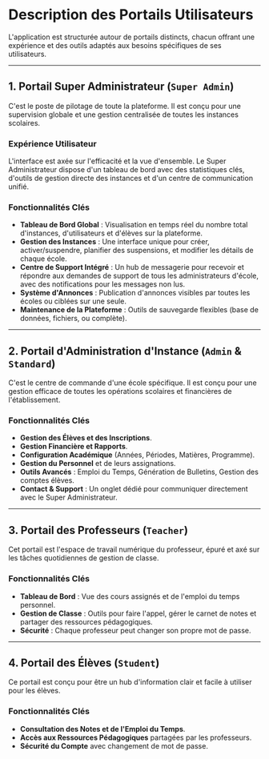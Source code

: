 # Description des Portails Utilisateurs

L'application est structurée autour de portails distincts, chacun offrant une expérience et des outils adaptés aux besoins spécifiques de ses utilisateurs.

---

## 1. Portail Super Administrateur (`Super Admin`)

C'est le poste de pilotage de toute la plateforme. Il est conçu pour une supervision globale et une gestion centralisée de toutes les instances scolaires.

### Expérience Utilisateur
L'interface est axée sur l'efficacité et la vue d'ensemble. Le Super Administrateur dispose d'un tableau de bord avec des statistiques clés, d'outils de gestion directe des instances et d'un centre de communication unifié.

### Fonctionnalités Clés
- **Tableau de Bord Global** : Visualisation en temps réel du nombre total d'instances, d'utilisateurs et d'élèves sur la plateforme.
- **Gestion des Instances** : Une interface unique pour créer, activer/suspendre, planifier des suspensions, et modifier les détails de chaque école.
- **Centre de Support Intégré** : Un hub de messagerie pour recevoir et répondre aux demandes de support de tous les administrateurs d'école, avec des notifications pour les messages non lus.
- **Système d'Annonces** : Publication d'annonces visibles par toutes les écoles ou ciblées sur une seule.
- **Maintenance de la Plateforme** : Outils de sauvegarde flexibles (base de données, fichiers, ou complète).

---

## 2. Portail d'Administration d'Instance (`Admin` & `Standard`)

C'est le centre de commande d'une école spécifique. Il est conçu pour une gestion efficace de toutes les opérations scolaires et financières de l'établissement.

### Fonctionnalités Clés
- **Gestion des Élèves et des Inscriptions**.
- **Gestion Financière et Rapports**.
- **Configuration Académique** (Années, Périodes, Matières, Programme).
- **Gestion du Personnel** et de leurs assignations.
- **Outils Avancés** : Emploi du Temps, Génération de Bulletins, Gestion des comptes élèves.
- **Contact & Support** : Un onglet dédié pour communiquer directement avec le Super Administrateur.

---

## 3. Portail des Professeurs (`Teacher`)

Cet portail est l'espace de travail numérique du professeur, épuré et axé sur les tâches quotidiennes de gestion de classe.

### Fonctionnalités Clés
- **Tableau de Bord** : Vue des cours assignés et de l'emploi du temps personnel.
- **Gestion de Classe** : Outils pour faire l'appel, gérer le carnet de notes et partager des ressources pédagogiques.
- **Sécurité** : Chaque professeur peut changer son propre mot de passe.

---

## 4. Portail des Élèves (`Student`)

Ce portail est conçu pour être un hub d'information clair et facile à utiliser pour les élèves.

### Fonctionnalités Clés
- **Consultation des Notes et de l'Emploi du Temps**.
- **Accès aux Ressources Pédagogiques** partagées par les professeurs.
- **Sécurité du Compte** avec changement de mot de passe.